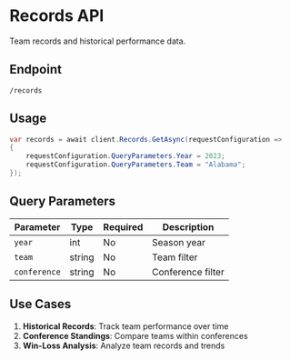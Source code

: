 # Records API

Team records and historical performance data.

## Endpoint

`/records`

## Usage

```csharp
var records = await client.Records.GetAsync(requestConfiguration =>
{
    requestConfiguration.QueryParameters.Year = 2023;
    requestConfiguration.QueryParameters.Team = "Alabama";
});
```

## Query Parameters

| Parameter | Type | Required | Description |
|-----------|------|----------|-------------|
| `year` | int | No | Season year |
| `team` | string | No | Team filter |
| `conference` | string | No | Conference filter |

## Use Cases

1. **Historical Records**: Track team performance over time
2. **Conference Standings**: Compare teams within conferences
3. **Win-Loss Analysis**: Analyze team records and trends